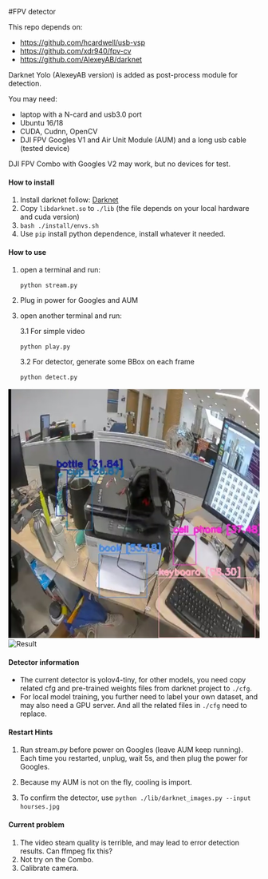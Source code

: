 #FPV detector

This repo depends on: 

- https://github.com/hcardwell/usb-vsp
- https://github.com/xdr940/fpv-cv
- https://github.com/AlexeyAB/darknet

Darknet Yolo (AlexeyAB version) is added as post-process module for detection.

You may need:
- laptop with a N-card and usb3.0 port
- Ubuntu 16/18
- CUDA, Cudnn, OpenCV
- DJI FPV Googles V1 and Air Unit Module (AUM) and a long usb cable (tested device)

DJI FPV Combo with Googles V2 may work, but no devices for test.

#### How to install ###############
1. Install darknet follow: [Darknet](https://github.com/AlexeyAB/darknet)
2. Copy `libdarknet.so` to `./lib` (the file depends on your local hardware and cuda version)
3. `bash ./install/envs.sh` 
4. Use `pip` install python dependence, install whatever it needed.

#### How to use ###############

1. open a terminal and run:
    ```apex
    python stream.py
    ```

2. Plug in power for Googles and AUM
   
3. open another terminal and run:
    
    3.1 For simple video 
    ```apex
    python play.py
    ```
   3.2 For detector, generate some BBox on each frame
    ```apex
    python detect.py
    ```
![Result](./single.jpg)
![Result](./fpv.gif)


#### Detector information
- The current detector is yolov4-tiny, for other models, you need copy related cfg and pre-trained weights files from darknet project to `./cfg`.
- For local model training, you further need to label your own dataset, and may also need a GPU server. And all the related files in `./cfg` need to replace.

#### Restart Hints ###############
1. Run stream.py before power on Googles (leave AUM keep running). Each time you restarted, unplug, wait 5s, and then plug the power for Googles.

2. Because my AUM is not on the fly, cooling is import.

3. To confirm the detector, use `python ./lib/darknet_images.py --input hourses.jpg`
#### Current problem
1. The video steam quality is terrible, and may lead to error detection results. Can ffmpeg fix this?
2. Not try on the Combo.
3. Calibrate camera.
